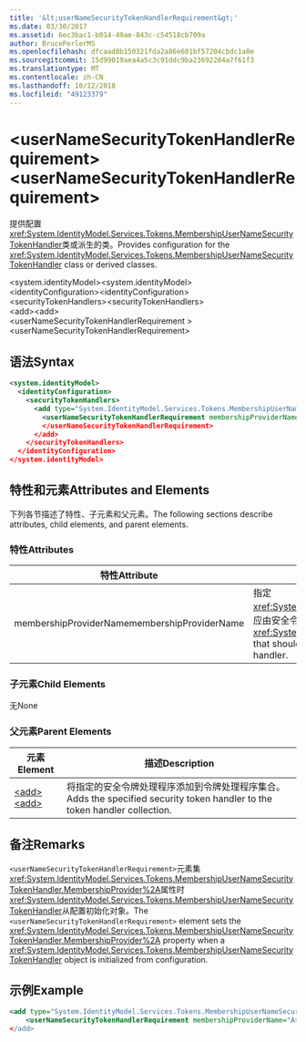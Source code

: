 ```yaml
---
title: '&lt;userNameSecurityTokenHandlerRequirement&gt;'
ms.date: 03/30/2017
ms.assetid: 6ec3bac1-b014-49ae-843c-c54518cb709a
author: BrucePerlerMS
ms.openlocfilehash: dfcaad8b150321fda2a86e601bf57204cbdc1a0e
ms.sourcegitcommit: 15d99019aea4a5c3c91ddc9ba23692284a7f61f3
ms.translationtype: MT
ms.contentlocale: zh-CN
ms.lasthandoff: 10/12/2018
ms.locfileid: "49123379"
---
```

# <a name="ltusernamesecuritytokenhandlerrequirementgt"></a><span data-ttu-id="5a72d-102">&lt;userNameSecurityTokenHandlerRequirement&gt;</span><span class="sxs-lookup"><span data-stu-id="5a72d-102">&lt;userNameSecurityTokenHandlerRequirement&gt;</span></span>
<span data-ttu-id="5a72d-103">提供配置<xref:System.IdentityModel.Services.Tokens.MembershipUserNameSecurityTokenHandler>类或派生的类。</span><span class="sxs-lookup"><span data-stu-id="5a72d-103">Provides configuration for the <xref:System.IdentityModel.Services.Tokens.MembershipUserNameSecurityTokenHandler> class or derived classes.</span></span>  
  
 <span data-ttu-id="5a72d-104">\<system.identityModel></span><span class="sxs-lookup"><span data-stu-id="5a72d-104">\<system.identityModel></span></span>  
<span data-ttu-id="5a72d-105">\<identityConfiguration></span><span class="sxs-lookup"><span data-stu-id="5a72d-105">\<identityConfiguration></span></span>  
<span data-ttu-id="5a72d-106">\<securityTokenHandlers></span><span class="sxs-lookup"><span data-stu-id="5a72d-106">\<securityTokenHandlers></span></span>  
<span data-ttu-id="5a72d-107">\<add></span><span class="sxs-lookup"><span data-stu-id="5a72d-107">\<add></span></span>  
<span data-ttu-id="5a72d-108">\<userNameSecurityTokenHandlerRequirement ></span><span class="sxs-lookup"><span data-stu-id="5a72d-108">\<userNameSecurityTokenHandlerRequirement></span></span>  
  
## <a name="syntax"></a><span data-ttu-id="5a72d-109">语法</span><span class="sxs-lookup"><span data-stu-id="5a72d-109">Syntax</span></span>  
  
```xml  
<system.identityModel>  
  <identityConfiguration>  
    <securityTokenHandlers>  
      <add type="System.IdentityModel.Services.Tokens.MembershipUserNameSecurityTokenHandler, System.IdentityModel.Services">  
        <userNameSecurityTokenHandlerRequirement membershipProviderName=xs:string >  
        </userNameSecurityTokenHandlerRequirement>  
      </add>  
    </securityTokenHandlers>  
  </identityConfiguration>  
</system.identityModel>  
```  
  
## <a name="attributes-and-elements"></a><span data-ttu-id="5a72d-110">特性和元素</span><span class="sxs-lookup"><span data-stu-id="5a72d-110">Attributes and Elements</span></span>  
 <span data-ttu-id="5a72d-111">下列各节描述了特性、子元素和父元素。</span><span class="sxs-lookup"><span data-stu-id="5a72d-111">The following sections describe attributes, child elements, and parent elements.</span></span>  
  
### <a name="attributes"></a><span data-ttu-id="5a72d-112">特性</span><span class="sxs-lookup"><span data-stu-id="5a72d-112">Attributes</span></span>  
  
|<span data-ttu-id="5a72d-113">特性</span><span class="sxs-lookup"><span data-stu-id="5a72d-113">Attribute</span></span>|<span data-ttu-id="5a72d-114">描述</span><span class="sxs-lookup"><span data-stu-id="5a72d-114">Description</span></span>|  
|---------------|-----------------|  
|<span data-ttu-id="5a72d-115">membershipProviderName</span><span class="sxs-lookup"><span data-stu-id="5a72d-115">membershipProviderName</span></span>|<span data-ttu-id="5a72d-116">指定<xref:System.Web.Security.MembershipProvider>，应由安全令牌处理程序。</span><span class="sxs-lookup"><span data-stu-id="5a72d-116">Specifies the <xref:System.Web.Security.MembershipProvider> that should be used by the security token handler.</span></span>|  
  
### <a name="child-elements"></a><span data-ttu-id="5a72d-117">子元素</span><span class="sxs-lookup"><span data-stu-id="5a72d-117">Child Elements</span></span>  
 <span data-ttu-id="5a72d-118">无</span><span class="sxs-lookup"><span data-stu-id="5a72d-118">None</span></span>  
  
### <a name="parent-elements"></a><span data-ttu-id="5a72d-119">父元素</span><span class="sxs-lookup"><span data-stu-id="5a72d-119">Parent Elements</span></span>  
  
|<span data-ttu-id="5a72d-120">元素</span><span class="sxs-lookup"><span data-stu-id="5a72d-120">Element</span></span>|<span data-ttu-id="5a72d-121">描述</span><span class="sxs-lookup"><span data-stu-id="5a72d-121">Description</span></span>|  
|-------------|-----------------|  
|[<span data-ttu-id="5a72d-122">\<add></span><span class="sxs-lookup"><span data-stu-id="5a72d-122">\<add></span></span>](../../../../../docs/framework/configure-apps/file-schema/windows-identity-foundation/add.md)|<span data-ttu-id="5a72d-123">将指定的安全令牌处理程序添加到令牌处理程序集合。</span><span class="sxs-lookup"><span data-stu-id="5a72d-123">Adds the specified security token handler to the token handler collection.</span></span>|  
  
## <a name="remarks"></a><span data-ttu-id="5a72d-124">备注</span><span class="sxs-lookup"><span data-stu-id="5a72d-124">Remarks</span></span>  
 <span data-ttu-id="5a72d-125">`<userNameSecurityTokenHandlerRequirement>`元素集<xref:System.IdentityModel.Services.Tokens.MembershipUserNameSecurityTokenHandler.MembershipProvider%2A>属性时<xref:System.IdentityModel.Services.Tokens.MembershipUserNameSecurityTokenHandler>从配置初始化对象。</span><span class="sxs-lookup"><span data-stu-id="5a72d-125">The `<userNameSecurityTokenHandlerRequirement>` element sets the <xref:System.IdentityModel.Services.Tokens.MembershipUserNameSecurityTokenHandler.MembershipProvider%2A> property when a <xref:System.IdentityModel.Services.Tokens.MembershipUserNameSecurityTokenHandler> object is initialized from configuration.</span></span>  
  
## <a name="example"></a><span data-ttu-id="5a72d-126">示例</span><span class="sxs-lookup"><span data-stu-id="5a72d-126">Example</span></span>  
  
```xml  
<add type="System.IdentityModel.Services.Tokens.MembershipUserNameSecurityTokenHandler, System.IdentityModel.Services">  
    <userNameSecurityTokenHandlerRequirement membershipProviderName="AspNetSqlProvider/>  
</add>  
```
